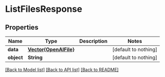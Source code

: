 # ListFilesResponse


## Properties
Name | Type | Description | Notes
------------ | ------------- | ------------- | -------------
**data** | [**Vector{OpenAIFile}**](OpenAIFile.md) |  | [default to nothing]
**object** | **String** |  | [default to nothing]


[[Back to Model list]](../README.md#models) [[Back to API list]](../README.md#api-endpoints) [[Back to README]](../README.md)


